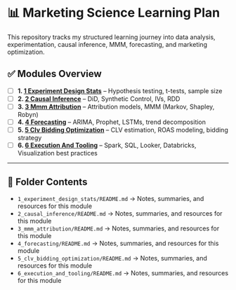 # 📊 Marketing Science Learning Plan

This repository tracks my structured learning journey into data analysis, experimentation, causal inference, MMM, forecasting, and marketing optimization.

## ✅ Modules Overview

- [ ] **1. [1 Experiment Design Stats](./1_experiment_design_stats/README.md)** – Hypothesis testing, t-tests, sample size
- [ ] **2. [2 Causal Inference](./2_causal_inference/README.md)** – DiD, Synthetic Control, IVs, RDD
- [ ] **3. [3 Mmm Attribution](./3_mmm_attribution/README.md)** – Attribution models, MMM (Markov, Shapley, Robyn)
- [ ] **4. [4 Forecasting](./4_forecasting/README.md)** – ARIMA, Prophet, LSTMs, trend decomposition
- [ ] **5. [5 Clv Bidding Optimization](./5_clv_bidding_optimization/README.md)** – CLV estimation, ROAS modeling, bidding strategy
- [ ] **6. [6 Execution And Tooling](./6_execution_and_tooling/README.md)** – Spark, SQL, Looker, Databricks, Visualization best practices

---

## 📁 Folder Contents

- `1_experiment_design_stats/README.md` → Notes, summaries, and resources for this module
- `2_causal_inference/README.md` → Notes, summaries, and resources for this module
- `3_mmm_attribution/README.md` → Notes, summaries, and resources for this module
- `4_forecasting/README.md` → Notes, summaries, and resources for this module
- `5_clv_bidding_optimization/README.md` → Notes, summaries, and resources for this module
- `6_execution_and_tooling/README.md` → Notes, summaries, and resources for this module
